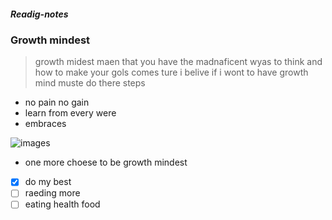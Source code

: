 ##### Readig-notes
### Growth mindest

> growth midest maen that you have the madnaficent wyas to think and how to make your gols comes ture 
i belive if i wont to have growth mind muste do there steps

- no pain no gain 
- learn from every were
- embraces

![images](https://3kllhk1ibq34qk6sp3bhtox1-wpengine.netdna-ssl.com/wp-content/uploads/NewGrowthMindset2.png)

* one more choese to be growth mindest
- [x] do my best
- [ ] raeding more 
- [ ] eating health food
